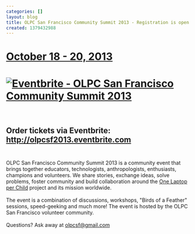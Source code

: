 ```yaml
---
categories: []
layout: blog
title: OLPC San Francisco Community Summit 2013 - Registration is open!
created: 1379432988
---
```

<h1 class="rtecenter">
	<a href="https://www.eventbrite.com/event/8369620761?ref=ebtnebregn" target="_blank">October 18 - 20, 2013</a></h1>
<h1 class="rtecenter">
	<a href="https://www.eventbrite.com/event/8369620761?ref=ebtnebregn" target="_blank"><img alt="Eventbrite - OLPC San Francisco Community Summit 2013" src="https://www.eventbrite.com/custombutton?eid=8369620761" /></a></h1>
<p>&nbsp;</p>
<h2 class="rtecenter">
	Order tickets via Eventbrite:<br />
	<a href="http://olpcsf2013.eventbrite.com" target="_blank">http://olpcsf2013.eventbrite.com</a><br />
	&nbsp;</h2>
<p>OLPC San Francisco Community Summit 2013 is a community event that brings together educators, technologists, anthropologists, enthusiasts, champions and volunteers. We share stories, exchange ideas, solve problems, foster community and build collaboration around the <a href="http://laptop.org" target="_blank">One Laptop per Child</a> project and its mission worldwide.<br />
	<br />
	The event is a combination of discussions, workshops, &quot;Birds of a Feather&quot; sessions, speed-geeking and much more! The event is hosted by the OLPC San Francisco volunteer community.<br />
	<br />
	Questions? Ask away at <a href="mailto:olpcsf@gmail.com?subject=OLPC%20SF%20Community%20Summit%202013">olpcsf@gmail.com</a></p>
